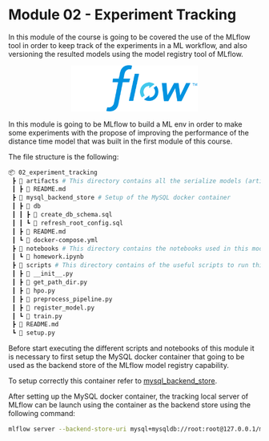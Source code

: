 # Module 02 - Experiment Tracking
In this module of the course is going to be covered the use of the MLflow tool in order to keep track of the experiments in a ML workflow, and also versioning the resulted models using the model registry tool of MLflow.

<p align="center">
  <img src="../assets/imgs/mlflow_logo.png" width=50%/>
</p>

In this module is going to be MLflow to build a ML env in order to make some experiments with the propose of improving the performance of the distance time model that was built in the first module of this course.

The file structure is the following:

```bash
📦 02_experiment_tracking
 ┣ 📂 artifacts # This directory contains all the serialize models (artifacts)
 ┃ ┣ 📜 README.md
 ┣ 📂 mysql_backend_store # Setup of the MySQL docker container
 ┃ ┣ 📂 db
 ┃ ┃ ┣ 📜 create_db_schema.sql
 ┃ ┃ ┗ 📜 refresh_root_config.sql
 ┃ ┣ 📜 README.md
 ┃ ┗ 📜 docker-compose.yml
 ┣ 📂 notebooks # This directory contains the notebooks used in this module
 ┃ ┗ 📜 homework.ipynb
 ┣ 📂 scripts # This directory contains of the useful scripts to run this project
 ┃ ┣ 📜 __init__.py
 ┃ ┣ 📜 get_path_dir.py
 ┃ ┣ 📜 hpo.py
 ┃ ┣ 📜 preprocess_pipeline.py
 ┃ ┣ 📜 register_model.py
 ┃ ┗ 📜 train.py
 ┣ 📜 README.md
 ┗ 📜 setup.py
```

Before start executing the different scripts and notebooks of this module it is necessary to first setup the MySQL docker container that going to be used as the backend store of the MLflow model registry capability.

To setup correctly this container refer to [mysql_backend_store](mysql_backend_store/README.md).

After setting up the MySQL docker container, the tracking local server of MLflow can be launch using the container as the backend store using the following command:

```bash 
mlflow server --backend-store-uri mysql+mysqldb://root:root@127.0.0.1/mlflow_entities_db --default-artifact-root <artifacts_root_dir>
```
